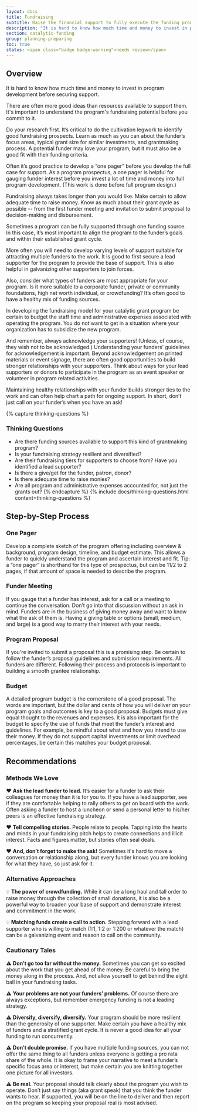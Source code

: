 ```yaml
---
layout: docs
title: Fundraising
subtitle: Raise the financial support to fully execute the funding program and related organizational expenses.
description: "It is hard to know how much time and money to invest in program development before securing support. It's important to understand the program's fundraising potential before you commit to it. Fundraising always takes longer than you would like. Make certain to allow adequate time to raise money."
section: catalytic-funding
group: planning-preparing
toc: true
status: <span class="badge badge-warning">needs review</span>
---
```


## Overview

It is hard to know how much time and money to invest in program development before securing support.

There are often more good ideas than resources available to support them. It's important to understand the program's fundraising potential before you commit to it.

Do your research first. It’s critical to do the cultivation legwork to identify good fundraising prospects. Learn as much as you can about the funder’s focus areas, typical grant size for similar investments, and grantmaking process. A potential funder may love your program, but it must also be a good fit with their funding criteria.

Often it’s good practice to develop a “one pager” before you develop the full case for support. As a program prospectus, a one pager is helpful for gauging funder interest before you invest a lot of time and money into full program development. (This work is done before full program design.)

Fundraising always takes longer than you would like. Make certain to allow adequate time to raise money. Know as much about their grant cycle as possible -- from the first funder meeting and invitation to submit proposal to decision-making and disbursement.

Sometimes a program can be fully supported through one funding source. In this case, it’s most important to align the program to the funder’s goals and within their established grant cycle.

More often you will need to develop varying levels of support suitable for attracting multiple funders to the work. It is good to first secure a lead supporter for the program to provide the base of support. This is also helpful in galvanizing other supporters to join forces.

Also, consider what types of funders are most appropriate for your program. Is it more suitable to a corporate funder, private or community foundations, high net worth individual, or crowdfunding? It’s often good to have a healthy mix of funding sources.

In developing the fundraising model for your catalytic grant program be certain to budget the staff time and administrative expenses associated with operating the program. You do not want to get in a situation where your organization has to subsidize the new program.

And remember, always acknowledge your supporters! (Unless, of course, they wish not to be acknowledged.) Understanding your funders’ guidelines for acknowledgement is important. Beyond acknowledgement on printed materials or event signage, there are often good opportunities to build stronger relationships with your supporters. Think about ways for your lead supporters or donors to participate in the program as an event speaker or volunteer in program related activities.

Maintaining healthy relationships with your funder builds stronger ties to the work and can often help chart a path for ongoing support. In short, don’t just call on your funder’s when you have an ask!

{% capture thinking-questions %}
### Thinking Questions

* Are there funding sources available to support this kind of grantmaking program?
* Is your fundraising strategy resilient and diversified?
* Are their fundraising tiers for supporters to choose from? Have you identified a lead supporter?
* Is there a give/get for the funder, patron, donor?
* Is there adequate time to raise monies?
* Are all program and administrative expenses accounted for, not just the grants out?
{% endcapture %}
{% include docs/thinking-questions.html content=thinking-questions %}

<!--### Getting Started
asdf-->

## Step-by-Step Process

### One Pager

Develop a complete sketch of the program offering including overview & background, program design, timeline, and budget estimate. This allows a funder to quickly understand the program and ascertain interest and fit. Tip: a “one pager” is shorthand for this type of prospectus, but can be 11/2 to 2 pages, if that amount of space is needed to describe the program.

### Funder Meeting

If you gauge that a funder has interest, ask for a call or a meeting to continue the conversation. Don’t go into that discussion without an ask in mind. Funders are in the business of giving money away and want to know what the ask of them is. Having a giving table or options (small, medium, and large) is a good way to marry their interest with your needs.

### Program Proposal

If you're invited to submit a proposal this is a promising step. Be certain to follow the funder’s proposal guidelines and submission requirements. All funders are different. Following their process and protocols is important to building a smooth grantee relationship.

### Budget

A detailed program budget is the cornerstone of a good proposal. The words are important, but the dollar and cents of how you will deliver on your program goals and outcomes is key to a good proposal. Budgets must give equal thought to the revenues and expenses. It is also important for the budget to specify the use of funds that meet the funder’s interest and guidelines. For example, be mindful about what and how you intend to use their money. If they do not support capital investments or limit overhead percentages, be certain this matches your budget proposal.

## Recommendations

### Methods We Love

:heart: **Ask the lead funder to lead.** It’s easier for a funder to ask their colleagues for money than it is for you to. If you have a lead supporter, see if they are comfortable helping to rally others to get on board with the work. Often asking a funder to host a luncheon or send a personal letter to his/her peers is an effective fundraising strategy.

:heart: **Tell compelling stories.** People relate to people. Tapping into the hearts and minds in your fundraising pitch helps to create connections and illicit interest. Facts and figures matter, but stories often seal deals.

:heart: **And, don’t forget to make the ask!** Sometimes it's hard to move a conversation or relationship along, but every funder knows you are looking for what they have, so just ask for it.

### Alternative Approaches

:bulb: **The power of crowdfunding.** While it can be a long haul and tall order to raise money through the collection of small donations, it is also be a powerful way to broaden your base of support and demonstrate interest and commitment in the work.

:bulb: **Matching funds create a call to action.** Stepping forward with a lead supporter who is willing to match (1:1, 1:2 or 1:200 or whatever the match) can be a galvanizing event and reason to call on the community.

### Cautionary Tales

:warning: **Don’t go too far without the money.** Sometimes you can get so excited about the work that you get ahead of the money. Be careful to bring the money along in the process. And, not allow yourself to get behind the eight ball in your fundraising tasks.

:warning: **Your problems are not your funders’ problems.** Of course there are always exceptions, but remember emergency funding is not a leading strategy.

:warning: **Diversify, diversify, diversify.** Your program should be more resilient than the generosity of one supporter. Make certain you have a healthy mix of funders and a stratified grant cycle. It is never a good idea for all your funding to run concurrently.

:warning: **Don’t double promise.** If you have multiple funding sources, you can not offer the same thing to all funders unless everyone is getting a pro rata share of the whole. It is okay to frame your narrative to meet a funder’s specific focus area or interest, but make certain you are knitting together one picture for all investors.

:warning: **Be real.** Your proposal should talk clearly about the program you wish to operate. Don’t just say things (aka grant speak) that you think the funder wants to hear. If supported, you will be on the line to deliver and then report on the program so keeping your proposal real is most advised.
